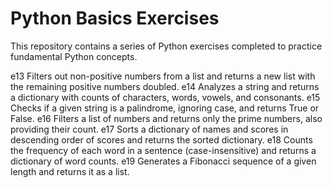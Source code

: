 # Python Basics Exercises

This repository contains a series of Python exercises completed to practice fundamental Python concepts.

e13 Filters out non-positive numbers from a list and returns a new list with the remaining positive numbers doubled. 
e14 Analyzes a string and returns a dictionary with counts of characters, words, vowels, and consonants. 
e15 Checks if a given string is a palindrome, ignoring case, and returns True or False. 
e16 Filters a list of numbers and returns only the prime numbers, also providing their count.
e17 Sorts a dictionary of names and scores in descending order of scores and returns the sorted dictionary. 
e18 Counts the frequency of each word in a sentence (case-insensitive) and returns a dictionary of word counts. 
e19 Generates a Fibonacci sequence of a given length and returns it as a list. 

